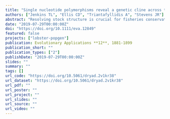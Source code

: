 ```yaml
---
title: "Single nucleotide polymorphisms reveal a genetic cline across the north‐east Atlantic and enable powerful population assignment in the European lobster"
authors: ["Jenkins TL", "Ellis CD", "Triantafyllidis A", "Stevens JR"]
abstract: "Resolving stock structure is crucial for fisheries conservation to ensure that the spatial implementation of management is commensurate with that of biological population units. To address this in the economically important European lobster (_Homarus gammarus_), genetic structure was explored across the species' range using a small panel of single nucleotide polymorphisms (SNPs) previously isolated from restriction‐site‐associated DNA sequencing; these SNPs were selected to maximize differentiation at a range of both broad and fine scales. After quality control and filtering, 1,278 lobsters from 38 sampling sites were genotyped at 79 SNPs. The results revealed a pronounced phylogeographic break between the Atlantic and Mediterranean basins, while structure within the Mediterranean was also apparent, partitioned between lobsters from the central Mediterranean and the Aegean Sea. In addition, a genetic cline across the north‐east Atlantic was revealed using both putatively neutral and outlier SNPs, but the precise driver(s) of this clinal pattern &mdash;isolation by distance, secondary contact, selection across an environmental gradient, or a combination of these factors&mdash; remains undetermined. Putatively neutral markers differentiated lobsters from Oosterschelde, an estuary on the Dutch coast, a finding likely explained by past bottlenecks and limited gene flow with adjacent North Sea populations. Building on the findings of our spatial genetic analysis, we were able to test the accuracy of assigning lobsters at various spatial scales, including to basin of origin (Atlantic or Mediterranean), region of origin and sampling location. The predictive model assembled using 79 SNPs correctly assigned 99.7% of lobsters not used to build the model to their basin of origin, but accuracy decreased to region of origin and again to sampling location. These results are of direct relevance to managers of lobster fisheries and hatcheries, and provide the basis for a genetic tool for tracing the origin of European lobsters in the food supply chain."
date: "2019-07-29T00:00:00Z"
doi: "https://doi.org/10.1111/eva.12849"
featured: false
projects: ["lobster-popgen"]
publication: Evolutionary Applications **12**, 1881-1899
publication_short: ""
publication_types: ["2"]
publishDate: "2019-07-29T00:00:00Z"
slides: ""
summary: ""
tags: []
url_code: "https://doi.org/10.5061/dryad.2v1kr38"
url_dataset: "https://doi.org/10.5061/dryad.2v1kr38"
url_pdf: ""
url_poster: ""
url_project: ""
url_slides: ""
url_source: ""
url_video: ""
---
```


